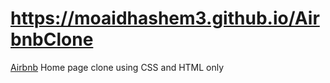 # https://moaidhashem3.github.io/AirbnbClone
[Airbnb](https://www.airbnb.com/) Home page clone using CSS and HTML only
